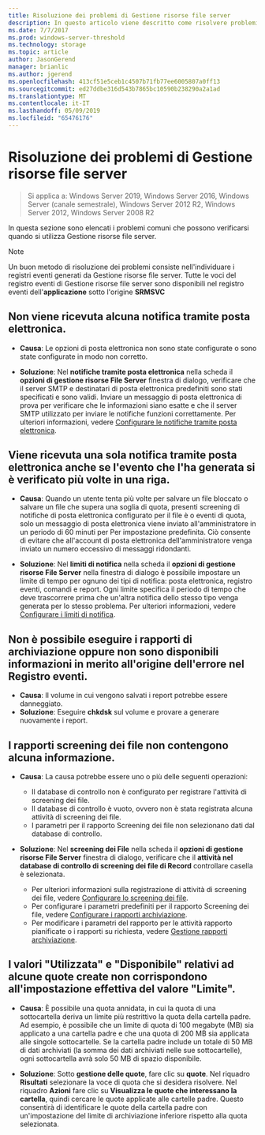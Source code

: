 ```yaml
---
title: Risoluzione dei problemi di Gestione risorse file server
description: In questo articolo viene descritto come risolvere problemi comuni quando si utilizza Gestione risorse file server
ms.date: 7/7/2017
ms.prod: windows-server-threshold
ms.technology: storage
ms.topic: article
author: JasonGerend
manager: brianlic
ms.author: jgerend
ms.openlocfilehash: 413cf51e5ceb1c4507b71fb77ee6005807a0ff13
ms.sourcegitcommit: ed27ddbe316d543b7865bc10590b238290a2a1ad
ms.translationtype: MT
ms.contentlocale: it-IT
ms.lasthandoff: 05/09/2019
ms.locfileid: "65476176"
---
```

# <a name="troubleshooting-file-server-resource-manager"></a>Risoluzione dei problemi di Gestione risorse file server

> Si applica a: Windows Server 2019, Windows Server 2016, Windows Server (canale semestrale), Windows Server 2012 R2, Windows Server 2012, Windows Server 2008 R2

In questa sezione sono elencati i problemi comuni che possono verificarsi quando si utilizza Gestione risorse file server.

> [!Note]
> Un buon metodo di risoluzione dei problemi consiste nell'individuare i registri eventi generati da Gestione risorse file server. Tutte le voci del registro eventi di Gestione risorse file server sono disponibili nel registro eventi dell'**applicazione** sotto l'origine **SRMSVC**

## <a name="i-am-not-receiving-e-mail-notifications"></a>Non viene ricevuta alcuna notifica tramite posta elettronica.

-   **Causa**: Le opzioni di posta elettronica non sono state configurate o sono state configurate in modo non corretto.

-   **Soluzione**: Nel **notifiche tramite posta elettronica** nella scheda il **opzioni di gestione risorse File Server** finestra di dialogo, verificare che il server SMTP e destinatari di posta elettronica predefiniti sono stati specificati e sono validi. Inviare un messaggio di posta elettronica di prova per verificare che le informazioni siano esatte e che il server SMTP utilizzato per inviare le notifiche funzioni correttamente. Per ulteriori informazioni, vedere [Configurare le notifiche tramite posta elettronica](configure-email-notifications.md).


## <a name="i-am-only-receiving-one-e-mail-notification-even-though-the-event-that-triggered-that-notification-happened-several-times-in-a-row"></a>Viene ricevuta una sola notifica tramite posta elettronica anche se l'evento che l'ha generata si è verificato più volte in una riga.

-   **Causa**: Quando un utente tenta più volte per salvare un file bloccato o salvare un file che supera una soglia di quota, presenti screening di notifiche di posta elettronica configurato per il file è o eventi di quota, solo un messaggio di posta elettronica viene inviato all'amministratore in un periodo di 60 minuti per  Per impostazione predefinita. Ciò consente di evitare che all'account di posta elettronica dell'amministratore venga inviato un numero eccessivo di messaggi ridondanti.

-   **Soluzione**: Nel **limiti di notifica** nella scheda il **opzioni di gestione risorse File Server** nella finestra di dialogo è possibile impostare un limite di tempo per ognuno dei tipi di notifica: posta elettronica, registro eventi, comandi e report. Ogni limite specifica il periodo di tempo che deve trascorrere prima che un'altra notifica dello stesso tipo venga generata per lo stesso problema. Per ulteriori informazioni, vedere [Configurare i limiti di notifica](configure-notification-limits.md).


## <a name="my-storage-reports-keep-failing-and-little-or-no-information-is-available-in-the-event-log-regarding-the-source-of-the-failure"></a>Non è possibile eseguire i rapporti di archiviazione oppure non sono disponibili informazioni in merito all'origine dell'errore nel Registro eventi.

-   **Causa**: Il volume in cui vengono salvati i report potrebbe essere danneggiato.
-   **Soluzione**: Eseguire **chkdsk** sul volume e provare a generare nuovamente i report.

## <a name="my-file-screening-audit-reports-do-not-contain-any-information"></a>I rapporti screening dei file non contengono alcuna informazione.

-   **Causa**: La causa potrebbe essere uno o più delle seguenti operazioni:
    -   Il database di controllo non è configurato per registrare l'attività di screening dei file.
    -   Il database di controllo è vuoto, ovvero non è stata registrata alcuna attività di screening dei file.
    -   I parametri per il rapporto Screening dei file non selezionano dati dal database di controllo.
    
-   **Soluzione**: Nel **screening dei File** nella scheda il **opzioni di gestione risorse File Server** finestra di dialogo, verificare che il **attività nel database di controllo di screening dei file di Record** controllare casella è selezionata.
    -   Per ulteriori informazioni sulla registrazione di attività di screening dei file, vedere [Configurare lo screening dei file](configure-file-screen-audit.md).
    -   Per configurare i parametri predefiniti per il rapporto Screening dei file, vedere [Configurare i rapporti archiviazione](configure-storage-reports.md).
    -   Per modificare i parametri del rapporto per le attività rapporto pianificate o i rapporti su richiesta, vedere [Gestione rapporti archiviazione](storage-reports-management.md).

## <a name="the-used-and-available-values-for-some-of-the-quotas-i-have-created-do-not-correspond-to-the-actual-limit-setting"></a>I valori "Utilizzata" e "Disponibile" relativi ad alcune quote create non corrispondono all'impostazione effettiva del valore "Limite".

-   **Causa**: È possibile una quota annidata, in cui la quota di una sottocartella deriva un limite più restrittivo la quota della cartella padre. Ad esempio, è possibile che un limite di quota di 100 megabyte (MB) sia applicato a una cartella padre e che una quota di 200 MB sia applicata alle singole sottocartelle. Se la cartella padre include un totale di 50 MB di dati archiviati (la somma dei dati archiviati nelle sue sottocartelle), ogni sottocartella avrà solo 50 MB di spazio disponibile.

-   **Soluzione**: Sotto **gestione delle quote**, fare clic su **quote**. Nel riquadro **Risultati** selezionare la voce di quota che si desidera risolvere. Nel riquadro **Azioni** fare clic su **Visualizza le quote che interessano la cartella**, quindi cercare le quote applicate alle cartelle padre. Questo consentirà di identificare le quote della cartella padre con un'impostazione del limite di archiviazione inferiore rispetto alla quota selezionata.

